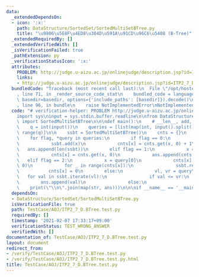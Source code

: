 ```yaml
---
data:
  _extendedDependsOn:
  - icon: ':x:'
    path: DataStructure/SortedSet/SortedMultiSetBTree.py
    title: "\u9806\u5E8F\u4ED8\u304D\u591A\u91CD\u96C6\u5408 (B-Tree)"
  _extendedRequiredBy: []
  _extendedVerifiedWith: []
  _isVerificationFailed: true
  _pathExtension: py
  _verificationStatusIcon: ':x:'
  attributes:
    PROBLEM: http://judge.u-aizu.ac.jp/onlinejudge/description.jsp?id=ITP2_7_D
    links:
    - http://judge.u-aizu.ac.jp/onlinejudge/description.jsp?id=ITP2_7_D
  bundledCode: "Traceback (most recent call last):\n  File \"/opt/hostedtoolcache/Python/3.9.1/x64/lib/python3.9/site-packages/onlinejudge_verify/documentation/build.py\"\
    , line 71, in _render_source_code_stat\n    bundled_code = language.bundle(stat.path,\
    \ basedir=basedir, options={'include_paths': [basedir]}).decode()\n  File \"/opt/hostedtoolcache/Python/3.9.1/x64/lib/python3.9/site-packages/onlinejudge_verify/languages/python.py\"\
    , line 96, in bundle\n    raise NotImplementedError\nNotImplementedError\n"
  code: "# verification-helper: PROBLEM http://judge.u-aizu.ac.jp/onlinejudge/description.jsp?id=ITP2_7_D\n\
    import sys\ninput = sys.stdin.buffer.readline\n\nfrom DataStructure.SortedSet.SortedMultiSetBTree\
    \ import SortedMultiSetBTree\n\n\ndef main():\n    # __len__, add, remove, iterate\n\
    \    q = int(input())\n    queries = [list(map(int, input().split())) for _ in\
    \ range(q)]\n\n    ssbt = SortedMultiSetBTree()\n    cnts = {}\n    ans = []\n\
    \    for flag, *query in queries:\n        if flag == 0:\n            x = query[0]\n\
    \            ssbt.add(x)\n            cnts[x] = cnts.get(x, 0) + 1\n         \
    \   ans.append(len(ssbt))\n        elif flag == 1:\n            x = query[0]\n\
    \            cnts[x] = cnts.get(x, 0)\n            ans.append(cnts[x])\n     \
    \   elif flag == 2:\n            x = query[0]\n            cnts[x] = cnts.get(x,\
    \ 0)\n            for _ in range(cnts[x]):\n                ssbt.remove(x)\n \
    \           cnts[x] = 0\n        else:\n            vl, vr = query\n         \
    \   for val in ssbt.iterate(vl):\n                if val <= vr:\n            \
    \        ans.append(val)\n                else:\n                    break\n\n\
    \    print(\"\\n\".join(map(str, ans)))\n\n\nif __name__ == '__main__':\n    main()\n"
  dependsOn:
  - DataStructure/SortedSet/SortedMultiSetBTree.py
  isVerificationFile: true
  path: TestCase/AOJ/ITP2_7_D.BTree.test.py
  requiredBy: []
  timestamp: '2021-02-07 17:33:17+09:00'
  verificationStatus: TEST_WRONG_ANSWER
  verifiedWith: []
documentation_of: TestCase/AOJ/ITP2_7_D.BTree.test.py
layout: document
redirect_from:
- /verify/TestCase/AOJ/ITP2_7_D.BTree.test.py
- /verify/TestCase/AOJ/ITP2_7_D.BTree.test.py.html
title: TestCase/AOJ/ITP2_7_D.BTree.test.py
---
```

